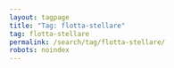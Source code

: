 ```yaml
---
layout: tagpage
title: "Tag: flotta-stellare"
tag: flotta-stellare
permalink: /search/tag/flotta-stellare/
robots: noindex
---
```

